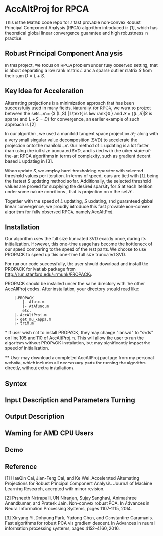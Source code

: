 # AccAltProj for RPCA
This is the Matlab code repo for a fast provable non-convex Robust Principal Component Analysis (RPCA) algorithm introduced in [1], which has theoretical global linear convergence guarantee and high robustness in practice. 

## Robust Principal Component Analysis
In this project, we focus on RPCA problem under fully observed setting, that is about separating a low rank matrix $L$ and a sparse outlier matrix $S$ from their sum $D = L + S$.

## Key Idea for Acceleration
Alternating projections is a minimization approach that has been successfully used in many fields. Naturally, for RPCA, we want to project between the sets $\mathcal{M} :=$ \{$ (L,S) | L\text{ is low rank}$ \} and $\mathcal{S} :=$ \{$(L,S) | S\text{ is sparse and } L + S =D$\} for convergence, an earlier example of such approach is [2].

In our algorithm, we used a manifold tangent space projection $\mathcal{P}_T$ along with a very small singular value decomposition (SVD) to accelerate the projection onto the manifold $\mathcal{M}$. Our method of L updating is a lot faster than using the full size truncated SVD, and is tied with the other state-of-the-art RPCA algorithms in terms of complexity, such as gradient decent based L updating in [3].

When update $S$, we employ hard thresholding operator with selected threshold values per iteration. In terms of speed, ours are tied with [1], being the fastest $S$ updating method so far. Additionally, the selected threshold values are proved for supplying the desired sparsity for $S$ at each iterition under some nature conditions., that is projection onto the set $\mathcal{S}$ .

Together with the speed of $L$ updating, $S$ updating, and guaranteed global linear convergence, we proudly introduce this fast provable non-convex algorithm for fully observed RPCA, namely AccAltProj.

## Installation
Our algorithm uses the full size truncated SVD exactly once, during its initialization. However, this one-time usage has become the bottleneck of our speed comparing to the speed of the rest parts. We choose to use PROPACK to speed up this one-time full size truncated SVD. 

For run our code successfully, the user should download and  install the PROPACK for Matlab package from http://sun.stanford.edu/~rmunk/PROPACK/. 

PROPACK should be installed under the same directory with the other AccAltProj codes. After installation, your directory should read like:
```
	|-PROPACK
		|- Afunc.m
 	   	|- AtAfunc.m
		etc.
	|- AccAltProj.m
	|- get_mu_kappa.m
	|- trim.m
```
  
\*  If user wish not to install PROPACK, they may change "lansvd" to "svds" on line 105 and 110 of AccAltProj.m. This will allow the user to run the algorithm without PROPACK installation, but may significantly impact the speed of initialization.

\*\* User may download a completed AccAltProj package from my personal website, which includes all neccessary parts for running the algorithm directly, without extra installations.


## Syntex

## Input Description and Parameters Turning

## Output Description

## Warning for AMD CPU Users

## Demo

## Reference
[1] HanQin Cai, Jian-Feng Cai, and Ke Wei. Accelerated Alternating Projections for Robust Principal Component Analysis. Journal of Machine Learning Research, accepted with minor revision.

[2] Praneeth Netrapalli, UN Niranjan, Sujay Sanghavi, Animashree Anandkumar, and Prateek Jain. Non-convex robust PCA. In Advances in Neural Information Processing Systems, pages 1107–1115, 2014.

[3] Xinyang Yi, Dohyung Park, Yudong Chen, and Constantine Caramanis. Fast algorithms for robust PCA via gradient descent. In Advances in neural information processing systems, pages 4152–4160, 2016.
